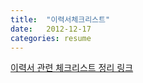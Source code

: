 ```yaml
---
title:  "이력서체크리스트"
date:   2012-12-17
categories: resume
---
```

[이력서 관련 체크리스트 정리 링크](https://www.notion.so/by-Wonny-d8f197d6f0cb4f24ba3ad3c1cfb732b5)
